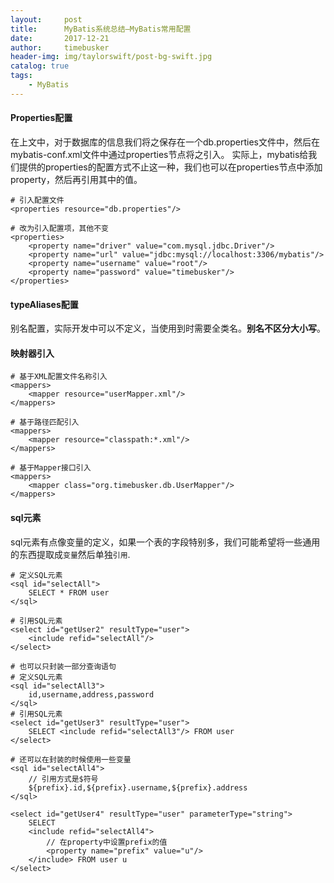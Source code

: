 ```yaml
---
layout:     post
title:      MyBatis系统总结—MyBatis常用配置
date:       2017-12-21
author:     timebusker
header-img: img/taylorswift/post-bg-swift.jpg
catalog: true
tags:
    - MyBatis
---  
```


#### Properties配置
在上文中，对于数据库的信息我们将之保存在一个db.properties文件中，然后在mybatis-conf.xml文件中通过properties节点将之引入。
实际上，mybatis给我们提供的properties的配置方式不止这一种，我们也可以在properties节点中添加property，然后再引用其中的值。

```
# 引入配置文件
<properties resource="db.properties"/>

# 改为引入配置项，其他不变
<properties>
    <property name="driver" value="com.mysql.jdbc.Driver"/>
    <property name="url" value="jdbc:mysql://localhost:3306/mybatis"/>
    <property name="username" value="root"/>
    <property name="password" value="timebusker"/>
</properties>
```

#### typeAliases配置
别名配置，实际开发中可以不定义，当使用到时需要全类名。**别名不区分大小写**。


#### 映射器引入

```
# 基于XML配置文件名称引入
<mappers>
    <mapper resource="userMapper.xml"/>
</mappers>

# 基于路径匹配引入
<mappers>
    <mapper resource="classpath:*.xml"/>
</mappers>

# 基于Mapper接口引入
<mappers>
    <mapper class="org.timebusker.db.UserMapper"/>
</mappers>
```

#### sql元素
sql元素有点像变量的定义，如果一个表的字段特别多，我们可能希望将一些通用的东西提取成`变量`然后单独`引用`.

```
# 定义SQL元素
<sql id="selectAll">
    SELECT * FROM user
</sql>
	
# 引用SQL元素
<select id="getUser2" resultType="user">
    <include refid="selectAll"/>
</select>
	
# 也可以只封装一部分查询语句
# 定义SQL元素
<sql id="selectAll3">
    id,username,address,password
</sql>
# 引用SQL元素
<select id="getUser3" resultType="user">
    SELECT <include refid="selectAll3"/> FROM user
</select>

# 还可以在封装的时候使用一些变量
<sql id="selectAll4">
    // 引用方式是$符号
    ${prefix}.id,${prefix}.username,${prefix}.address
</sql>

<select id="getUser4" resultType="user" parameterType="string">
    SELECT
    <include refid="selectAll4">
	    // 在property中设置prefix的值
        <property name="prefix" value="u"/>
    </include> FROM user u
</select>
```